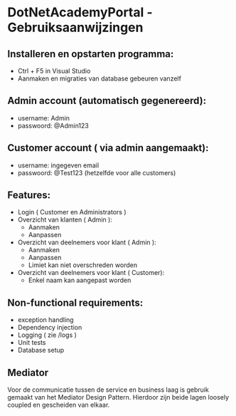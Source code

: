 # DotNetAcademyPortal - Gebruiksaanwijzingen

## Installeren en opstarten programma:
- Ctrl + F5 in Visual Studio 
- Aanmaken en migraties van database gebeuren vanzelf


## Admin account (automatisch gegenereerd):
- username: Admin
- passwoord: @Admin123


## Customer account ( via admin aangemaakt):
- username: ingegeven email
- passwoord: @Test123 (hetzelfde voor alle customers)


## Features:
- Login ( Customer en Administrators )
- Overzicht van klanten ( Admin ):
    - Aanmaken 
    - Aanpassen
- Overzicht van deelnemers voor klant ( Admin ):
    - Aanmaken
    - Aanpassen
    - Limiet kan niet overschreden worden
- Overzicht van deelnemers voor klant ( Customer):
    - Enkel naam kan aangepast worden
    
    
## Non-functional requirements:
- exception handling
- Dependency injection
- Logging ( zie /logs )
- Unit tests
- Database setup

## Mediator
Voor de communicatie tussen de service en business laag is gebruik gemaakt van het Mediator Design Pattern. Hierdoor zijn beide lagen loosely coupled en gescheiden van elkaar.

